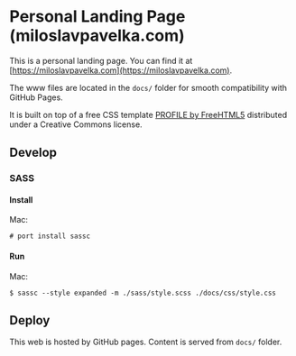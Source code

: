 Personal Landing Page (miloslavpavelka.com)
===

This is a personal landing page. You can find it at [https://miloslavpavelka.com](https://miloslavpavelka.com).

The www files are located in the `docs/` folder for smooth compatibility with GitHub Pages.

It is built on top of a free CSS template [PROFILE by FreeHTML5](https://www.free-css.com/free-css-templates/page242/profile) distributed under a Creative Commons license.

## Develop

### SASS

#### Install

Mac:

	# port install sassc

#### Run

Mac:

	$ sassc --style expanded -m ./sass/style.scss ./docs/css/style.css

## Deploy

This web is hosted by GitHub pages. Content is served from `docs/` folder.
